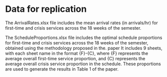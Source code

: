 # Data for replication

The ArrivalRates.xlsx file includes the mean arrival rates (in arrivals/hr) for first-time and crisis services across the 18 weeks of the semester. 

The ScheduleProportions.xlsx file includes the optimal schedule proportions for first-time and crisis services across the 18 weeks of the semester, obtained using the methodology proposed in the. paper It includes 9 sheets, with each sheet name in the format {F}-{C}, where {F} represents the average overall first-time service proportion, and {C} represents the average overall crisis service proportion in the schedule. These proportions are used to generate the results in Table 1 of the paper.
